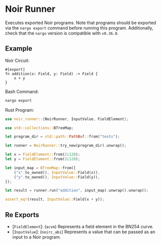 # Noir Runner

Executes exported Noir programs. Note that programs should be exported via the `nargo export`
command before running this program. Additionally, check that the `nargo` version is compatible
with `v0.36.0`.

## Example

Noir Circuit:
 
```noir
#[export]
fn addition(x: Field, y: Field) -> Field {
    x + y
}
```
 
Bash Command:
 
```bash
nargo export
```
 
Rust Program:

```rust
use noir_runner::{NoirRunner, InputValue, FieldElement};

use std::collections::BTreeMap;

let program_dir = std::path::PathBuf::from("tests");

let runner = NoirRunner::try_new(program_dir).unwrap();

let x = FieldElement::from(2i128);
let y = FieldElement::from(3i128);

let input_map = BTreeMap::from([
    ("x".to_owned(), InputValue::Field(x)),
    ("y".to_owned(), InputValue::Field(y)),
]);

let result = runner.run("addition", input_map).unwrap().unwrap();

assert_eq!(result, InputValue::Field(x + y));
```
 
## Re Exports
 
- [`FieldElement`]: (`acvm`) Represents a field element in the BN254 curve.
- [`InputValue`]: (`noirc_abi`) Represents a value that can be passed as an input to a Noir program.
